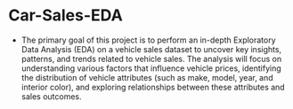 # Car-Sales-EDA

- The primary goal of this project is to perform an in-depth Exploratory Data Analysis (EDA) on a vehicle sales dataset to uncover key insights, patterns, and trends related to vehicle sales. The analysis will focus on understanding various factors that influence vehicle prices, identifying the distribution of vehicle attributes (such as make, model, year, and interior color), and exploring relationships between these attributes and sales outcomes.

